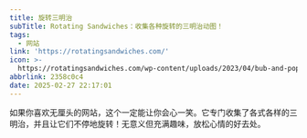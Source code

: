 ```yaml
---
title: 旋转三明治
subTitle: Rotating Sandwiches：收集各种旋转的三明治动图！
tags:
  - 网站
link: 'https://rotatingsandwiches.com/'
icon: >-
  https://rotatingsandwiches.com/wp-content/uploads/2023/04/bub-and-pops-italian-hoagie.gif
abbrlink: 2358c0c4
date: 2025-02-27 22:17:01
---
```


如果你喜欢无厘头的网站，这个一定能让你会心一笑。它专门收集了各式各样的三明治，并且让它们不停地旋转！无意义但充满趣味，放松心情的好去处。